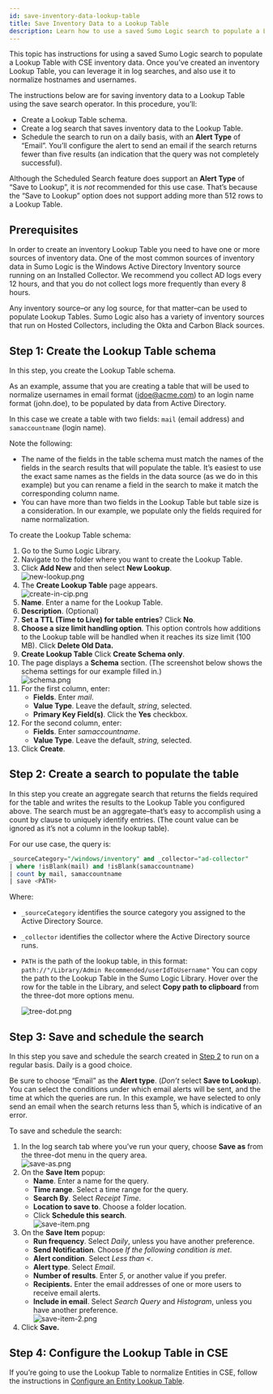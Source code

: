 ```yaml
---
id: save-inventory-data-lookup-table
title: Save Inventory Data to a Lookup Table
description: Learn how to use a saved Sumo Logic search to populate a Lookup Table with CSE inventory data.
---
```


This topic has instructions for using a saved Sumo Logic search to populate a Lookup Table with CSE inventory data. Once you’ve created an inventory Lookup Table, you can leverage it in log searches, and also use it to normalize hostnames and usernames. 

The instructions below are for saving inventory data to a Lookup Table using the save search operator. In this procedure, you’ll:

* Create a Lookup Table schema.
* Create a log search that saves inventory data to the Lookup Table.
* Schedule the search to run on a daily basis, with an **Alert Type** of “Email”. You’ll configure the alert to send an email if the search returns fewer than five results (an indication that the query was not completely successful).

Although the Scheduled Search feature does support an **Alert Type** of “Save to Lookup”, it is *not* recommended for this use case. That’s because the “Save to Lookup” option does not support adding more than 512 rows to a Lookup Table.  

## Prerequisites 

In order to create an inventory Lookup Table you need to have one or more sources of inventory data. One of the most common sources of inventory data in Sumo Logic is the Windows Active Directory Inventory source running on an Installed Collector. We recommend you collect AD logs every 12 hours, and that you do not collect logs more frequently than every 8 hours.

Any inventory source–or any log source, for that matter–can be used to populate Lookup Tables. Sumo Logic also has a variety of inventory sources that run on Hosted Collectors, including the Okta and Carbon Black sources.

## Step 1: Create the Lookup Table schema

In this step, you create the Lookup Table schema.

As an example, assume that you are creating a table that will be used to normalize usernames in email format (jdoe@acme.com) to an login name format (john.doe), to be populated by data from Active Directory.  

In this case we create a table with two fields: `mail` (email address) and `samaccountname` (login name).   

Note the following:  

* The name of the fields in the table schema must match the names of the fields in the search results that will populate the table. It’s easiest to use the exact same names as the fields in the data source (as we do in this example) but you can rename a field in the search to make it match the corresponding column name.  
* You can have more than two fields in the Lookup Table but table size is a consideration. In our example, we populate only the fields required for name normalization.  

To create the Lookup Table schema:

1. Go to the Sumo Logic Library.
1. Navigate to the folder where you want to create the Lookup Table.
1. Click **Add New** and then select **New Lookup**. <br/>  ![new-lookup.png](/img/cse/new-lookup.png)
1. The **Create Lookup Table** page appears. <br/>  ![create-in-cip.png](/img/cse/create-in-cip.png)
1. **Name**. Enter a name for the Lookup Table.
1. **Description**. (Optional)
1. **Set a TTL (Time to Live) for table entries**? Click **No**.
1. **Choose a size limit handling option**. This option controls how additions to the Lookup table will be handled when it reaches its size limit (100 MB). Click **Delete Old Data.**
1. **Create Lookup Table** Click **Create Schema only**.
1. The page displays a **Schema** section. (The screenshot below shows the schema settings for our example filled in.) <br/>  ![schema.png](/img/cse/schema.png)
1. For the first column, enter:
   * **Fields**. Enter *mail*.
   * **Value Type**. Leave the default, *string*, selected.
   * **Primary Key Field(s)**. Click the **Yes** checkbox.
1. For the second column, enter:
   * **Fields**. Enter *samaccountname*.
   * **Value Type**. Leave the default, *string,* selected.
1. Click **Create**. 

## Step 2: Create a search to populate the table

In this step you create an aggregate search that returns the fields required for the table and writes the results to the Lookup Table you configured above. The search must be an aggregate–that’s easy to accomplish using a count by clause to uniquely identify entries. (The count value can be ignored as it’s not a column in the lookup table).   

For our use case, the query is:

```sql
_sourceCategory="/windows/inventory" and _collector="ad-collector"
| where !isBlank(mail) and !isBlank(samaccountname)
| count by mail, samaccountname
| save <PATH>
```

Where:

* `_sourceCategory` identifies the source category you assigned to the Active Directory Source.
* `_collector` identifies the collector where the Active Directory source runs. 
* `PATH` is the path of the lookup table, in this format:   `path://"/Library/Admin Recommended/userIdToUsername"` You can copy the path to the Lookup Table in the Sumo Logic Library. Hover over the row for the table in the Library, and select **Copy path to clipboard** from the three-dot more options menu.

    ![tree-dot.png](/img/cse/tree-dot.png)

## Step 3: Save and schedule the search

In this step you save and schedule the search created in [Step 2](#step-2-create-a-search-to-populate-the-table) to run on a regular basis. Daily is a good choice. 

Be sure to choose “Email” as the **Alert type**. (*Don’t* select **Save to Lookup**). You can select the conditions under which email alerts will be sent, and the time at which the queries are run. In this example, we have selected to only send an email when the search returns less than 5, which is indicative of an error.  

To save and schedule the search:

1. In the log search tab where you’ve run your query, choose **Save as** from the three-dot menu in the query area. <br/>  ![save-as.png](/img/cse/save-as.png)
1. On the **Save Item** popup:
   * **Name**. Enter a name for the query.
   * **Time range**. Select a time range for the query.
   * **Search By**. Select *Receipt Time*.  
   * **Location to save to**. Choose a folder location.
   * Click **Schedule this search**.     <br/>![save-item.png](/img/cse/save-item.png)
1. On the **Save Item** popup:
   * **Run frequency**. Select *Daily*, unless you have another preference.
   * **Send Notification**. Choose *If the following condition is met*.
   * **Alert condition**. Select *Less than \<*.
   * **Alert type**. Select *Email*.
   * **Number of results**. Enter *5*, or another value if you prefer.
   * **Recipients.** Enter the email addresses of one or more users to receive email alerts.
   * **Include in email**. Select *Search Query* and *Histogram*, unless you have another preference.  <br/>![save-item-2.png](/img/cse/save-item-2.png)
1. Click **Save.**

## Step 4: Configure the Lookup Table in CSE

If you’re going to use the Lookup Table to normalize Entities in CSE, follow the instructions in [Configure an Entity Lookup Table](/docs/cse/records-signals-entities-insights/configure-entity-lookup-table.md).
